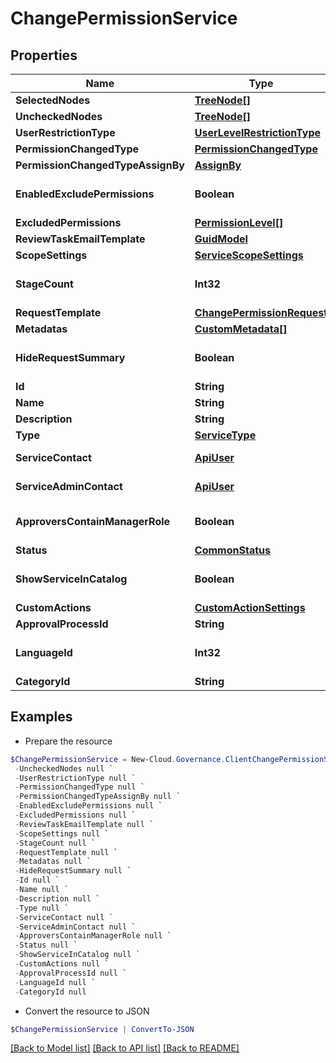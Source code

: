 # ChangePermissionService
## Properties

Name | Type | Description | Notes
------------ | ------------- | ------------- | -------------
**SelectedNodes** | [**TreeNode[]**](TreeNode.md) |  | [optional] 
**UncheckedNodes** | [**TreeNode[]**](TreeNode.md) |  | [optional] 
**UserRestrictionType** | [**UserLevelRestrictionType**](UserLevelRestrictionType.md) |  | [optional] 
**PermissionChangedType** | [**PermissionChangedType**](PermissionChangedType.md) |  | [optional] 
**PermissionChangedTypeAssignBy** | [**AssignBy**](AssignBy.md) |  | [optional] 
**EnabledExcludePermissions** | **Boolean** |  | [optional] [default to $false]
**ExcludedPermissions** | [**PermissionLevel[]**](PermissionLevel.md) |  | [optional] 
**ReviewTaskEmailTemplate** | [**GuidModel**](GuidModel.md) |  | [optional] 
**ScopeSettings** | [**ServiceScopeSettings**](ServiceScopeSettings.md) |  | [optional] 
**StageCount** | **Int32** |  | [optional] [default to 0]
**RequestTemplate** | [**ChangePermissionRequest**](ChangePermissionRequest.md) |  | [optional] 
**Metadatas** | [**CustomMetadata[]**](CustomMetadata.md) |  | [optional] 
**HideRequestSummary** | **Boolean** |  | [optional] [default to $false]
**Id** | **String** |  | [optional] 
**Name** | **String** |  | [optional] 
**Description** | **String** |  | [optional] 
**Type** | [**ServiceType**](ServiceType.md) |  | [optional] 
**ServiceContact** | [**ApiUser**](ApiUser.md) | ApiUser model | [optional] 
**ServiceAdminContact** | [**ApiUser**](ApiUser.md) | ApiUser model | [optional] 
**ApproversContainManagerRole** | **Boolean** |  | [optional] [default to $false]
**Status** | [**CommonStatus**](CommonStatus.md) |  | [optional] 
**ShowServiceInCatalog** | **Boolean** |  | [optional] [default to $false]
**CustomActions** | [**CustomActionSettings**](CustomActionSettings.md) |  | [optional] 
**ApprovalProcessId** | **String** |  | [optional] 
**LanguageId** | **Int32** |  | [optional] [default to 0]
**CategoryId** | **String** |  | [optional] 

## Examples

- Prepare the resource
```powershell
$ChangePermissionService = New-Cloud.Governance.ClientChangePermissionService  -SelectedNodes null `
 -UncheckedNodes null `
 -UserRestrictionType null `
 -PermissionChangedType null `
 -PermissionChangedTypeAssignBy null `
 -EnabledExcludePermissions null `
 -ExcludedPermissions null `
 -ReviewTaskEmailTemplate null `
 -ScopeSettings null `
 -StageCount null `
 -RequestTemplate null `
 -Metadatas null `
 -HideRequestSummary null `
 -Id null `
 -Name null `
 -Description null `
 -Type null `
 -ServiceContact null `
 -ServiceAdminContact null `
 -ApproversContainManagerRole null `
 -Status null `
 -ShowServiceInCatalog null `
 -CustomActions null `
 -ApprovalProcessId null `
 -LanguageId null `
 -CategoryId null
```

- Convert the resource to JSON
```powershell
$ChangePermissionService | ConvertTo-JSON
```

[[Back to Model list]](../README.md#documentation-for-models) [[Back to API list]](../README.md#documentation-for-api-endpoints) [[Back to README]](../README.md)

